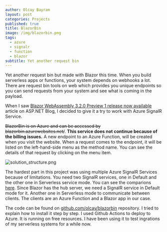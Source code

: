 ```yaml
---
author: Olcay Bayram
layout: post
categories: Projects
published: true
title: BlazorBin
image: /img/blazorbin.png
tags:
  - azure
  - signalr
  - function
  - blazor
subtitle: Yet another request bin
---
```


Yet another request bin but made with Blazor this time. When you build serverless apps or functions, your system depends on webhooks a lot. There are request bin tools on web which provides you unique endpoints so you can send requests from your system and see what is coming in  the payload.

When I saw [Blazor WebAssembly 3.2.0 Preview 1 release now available](https://devblogs.microsoft.com/aspnet/blazor-webassembly-3-2-0-preview-1-release-now-available) article on ASP.NET Blog, I decided to give it a try to work with Azure SignalR Service.

~~BlazorBin is on Azure and can be accessed by blazorbin.azurewebsites.net/~~. **This service does not continue because of the billing issues.** A new endpoint to an Azure Function, will be created when you visit the website. When a request comes to the endpoint, it will be listed on the left-hand-side menu as the method name. You can see the details of that request by clicking on the menu item.

<!--more-->

![solution_structure.png]({{site.baseurl}}/img/solution_structure.png)

The hardest part in this project was using multiple Azure SignalR Services because of limitations. You need two SignalR services, one in Default and the other one in Serverless service mode. You can see the comparions [here](https://github.com/Azure/azure-signalr/blob/dev/docs/faq.md#what-is-the-meaning-of-service-mode-defaultserverlessclassic-how-can-i-choose). Since Blazor has the hub server, we need a SignalR service in Default mode for it. Another one in Serverless mode to communicate between clients. The clients are an Azure Function and a Blazor app in our case.

The code can be found on [github.com/olcay/blazorbin](https://github.com/olcay/blazorbin) repository. I tried to explain how to install it step by step. I used Github Actions to deploy to Azure. It is running on free resources. I have been using it to test ingrations of my serverless systems for a while now.
